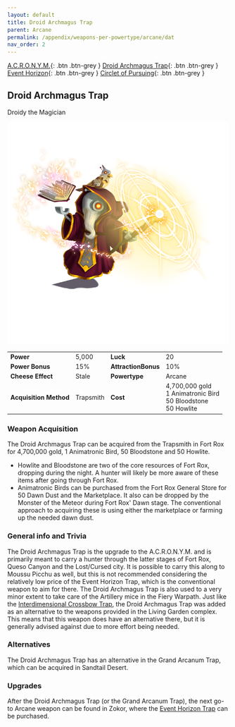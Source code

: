 ```yaml
---
layout: default
title: Droid Archmagus Trap
parent: Arcane
permalink: /appendix/weapons-per-powertype/arcane/dat
nav_order: 2
---
```


<span class="fs-1">[A.C.R.O.N.Y.M.](/appendix/weapons-per-powertype/arcane/acronym){: .btn .btn-grey } </span><span class="fs-1">[Droid Archmagus Trap](/appendix/weapons-per-powertype/arcane/dat){: .btn .btn-grey } </span> <span class="fs-1">[Event Horizon](/appendix/weapons-per-powertype/arcane/eht){: .btn .btn-grey } </span><span class="fs-1">[Circlet of Pursuing](/appendix/weapons-per-powertype/arcane/cop){: .btn .btn-grey }</span>
## Droid Archmagus Trap
Droidy the Magician

<img src="/assets/images/dat.png" alt="who said robots can't do magic" width="600">

|||||
|---|---|---|---|
| __Power__ 	| 5,000	| __Luck__ 	| 20 	|
| __Power Bonus__ 	| 15% 	|__AttractionBonus__ 	| 10% 	|
| __Cheese Effect__ 	| Stale 	| __Powertype__ 	| Arcane 	|
| __Acquisition Method__ 	| Trapsmith 	| __Cost__ 	| 4,700,000 gold <br> 1 Animatronic Bird <br> 50 Bloodstone <br> 50 Howlite|

### Weapon Acquisition
The Droid Archmagus Trap can be acquired from the Trapsmith in Fort Rox for 4,700,000 gold, 1 Animatronic Bird, 50 Bloodstone and 50 Howlite.
- Howlite and Bloodstone are two of the core resources of Fort Rox, dropping during the night. A hunter will likely be more aware of these items after going through Fort Rox.
- Animatronic Birds can be purchased from the Fort Rox General Store for 50 Dawn Dust and the Marketplace. It also can be dropped by the Monster of the Meteor during Fort Rox' Dawn stage. The conventional approach to acquiring these is using either the marketplace or farming up the needed dawn dust. 

### General info and Trivia
The Droid Archmagus Trap is the upgrade to the A.C.R.O.N.Y.M. and is primarily meant to carry a hunter through the latter stages of Fort Rox, Queso Canyon and the Lost/Cursed city. It is possible to carry this along to Moussu Picchu as well, but this is not recommended considering the relatively low price of the Event Horizon Trap, which is the conventional weapon to aim for there. The Droid Archmagus Trap is also used to a very minor extent to take care of the Artillery mice in the Fiery Warpath.
Just like the [Interdimensional Crossbow Trap](/appendix/weapons-per-powertype/shadow/IDCT), the Droid Archmagus Trap was added as an alternative to the weapons provided in the Living Garden complex. This means that this weapon does have an alternative there, but it is generally advised against due to more effort being needed.

### Alternatives
The Droid Archmagus Trap has an alternative in the Grand Arcanum Trap, which can be acquired in Sandtail Desert.

### Upgrades
After the Droid Archmagus Trap (or the Grand Arcanum Trap), the next go-to Arcane weapon can be found in Zokor, where the [Event Horizon Trap](/appendix/weapons-per-powertype/arcane/eht) can be purchased.
